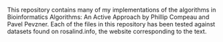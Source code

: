 This repository contains many of my implementations of the algorithms in Bioinformatics Algorithms: An Active Approach by Phillip Compeau and Pavel Pevzner. Each of the files in this repository has been tested against datasets found on rosalind.info, the website corresponding to the text.  

